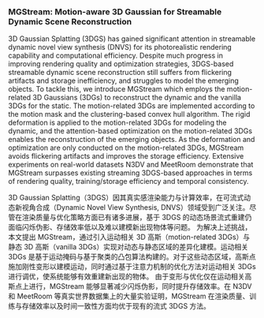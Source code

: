 ### MGStream: Motion-aware 3D Gaussian for Streamable Dynamic Scene Reconstruction

3D Gaussian Splatting (3DGS) has gained significant attention in streamable dynamic novel view synthesis (DNVS) for its photorealistic rendering capability and computational efficiency. Despite much progress in improving rendering quality and optimization strategies, 3DGS-based streamable dynamic scene reconstruction still suffers from flickering artifacts and storage inefficiency, and struggles to model the emerging objects. To tackle this, we introduce MGStream which employs the motion-related 3D Gaussians (3DGs) to reconstruct the dynamic and the vanilla 3DGs for the static. The motion-related 3DGs are implemented according to the motion mask and the clustering-based convex hull algorithm. The rigid deformation is applied to the motion-related 3DGs for modeling the dynamic, and the attention-based optimization on the motion-related 3DGs enables the reconstruction of the emerging objects. As the deformation and optimization are only conducted on the motion-related 3DGs, MGStream avoids flickering artifacts and improves the storage efficiency. Extensive experiments on real-world datasets N3DV and MeetRoom demonstrate that MGStream surpasses existing streaming 3DGS-based approaches in terms of rendering quality, training/storage efficiency and temporal consistency.

3D Gaussian Splatting（3DGS）因其真实感渲染能力与计算效率，在可流式动态新视角合成（Dynamic Novel View Synthesis, DNVS）领域受到广泛关注。尽管在渲染质量与优化策略方面已有诸多进展，基于 3DGS 的动态场景流式重建仍面临闪烁伪影、存储效率低以及难以建模新出现物体等问题。
为解决上述挑战，本文提出 MGStream，通过引入运动相关 3D 高斯（motion-related 3DGs）与静态 3D 高斯（vanilla 3DGs）实现对动态与静态区域的差异化建模。运动相关 3DGs 是基于运动掩码与基于聚类的凸包算法构建的。对于这些动态区域，高斯点施加刚性变形以建模运动，同时通过基于注意力机制的优化方法对运动相关 3DGs 进行调优，使系统能够有效重建新出现的物体。
由于变形与优化仅在运动相关高斯点上进行，MGStream 能够显著减少闪烁伪影，同时提升存储效率。在 N3DV 和 MeetRoom 等真实世界数据集上的大量实验证明，MGStream 在渲染质量、训练与存储效率以及时间一致性方面均优于现有的流式 3DGS 方法。
